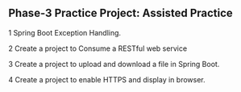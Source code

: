 ## Phase-3 Practice Project: Assisted Practice

1 
Spring Boot Exception Handling.

2
Create a project to Consume a RESTful web service

3
Create a project to upload and download a file in Spring Boot.

4
Create a project to enable HTTPS and display in browser.
